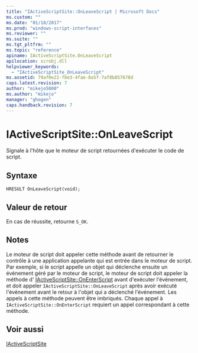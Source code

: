 ```yaml
---
title: "IActiveScriptSite::OnLeaveScript | Microsoft Docs"
ms.custom: ""
ms.date: "01/18/2017"
ms.prod: "windows-script-interfaces"
ms.reviewer: ""
ms.suite: ""
ms.tgt_pltfrm: ""
ms.topic: "reference"
apiname: IActiveScriptSite.OnLeaveScript
apilocation: scrobj.dll
helpviewer_keywords: 
  - "IActiveScriptSite_OnLeaveScript"
ms.assetid: 79af0e22-fbe3-4fae-8a5f-7af8b857678d
caps.latest.revision: 7
author: "mikejo5000"
ms.author: "mikejo"
manager: "ghogen"
caps.handback.revision: 7
---
```

# IActiveScriptSite::OnLeaveScript
Signale à l'hôte que le moteur de script retournées d'exécuter le code de script.  
  
## Syntaxe  
  
```  
HRESULT OnLeaveScript(void);  
```  
  
## Valeur de retour  
 En cas de réussite, retourne `S_OK`.  
  
## Notes  
 Le moteur de script doit appeler cette méthode avant de retourner le contrôle à une application appelante qui est entrée dans le moteur de script.  Par exemple, si le script appelle un objet qui déclenche ensuite un événement géré par le moteur de script, le moteur de script doit appeler la méthode d' [IActiveScriptSite::OnEnterScript](../../winscript/reference/iactivescriptsite-onenterscript.md) avant d'exécuter l'événement, et doit appeler `IActiveScriptSite::OnLeaveScript` après avoir exécuté l'événement avant le retour à l'objet qui a déclenché l'événement.  Les appels à cette méthode peuvent être imbriqués.  Chaque appel à `IActiveScriptSite::OnEnterScript` requiert un appel correspondant à cette méthode.  
  
## Voir aussi  
 [IActiveScriptSite](../../winscript/reference/iactivescriptsite.md)